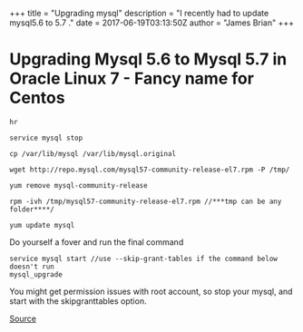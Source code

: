 +++
title = "Upgrading mysql"
description = "I recently had to update mysql5.6 to 5.7 ."
date = 2017-06-19T03:13:50Z
author = "James Brian"
+++


# Upgrading Mysql 5.6 to Mysql 5.7 in Oracle Linux 7 - Fancy name for Centos


	hr

	service mysql stop

	cp /var/lib/mysql /var/lib/mysql.original

	wget http://repo.mysql.com/mysql57-community-release-el7.rpm -P /tmp/

	yum remove mysql-community-release

	rpm -ivh /tmp/mysql57-community-release-el7.rpm //***tmp can be any folder****/

	yum update mysql




Do yourself a fover and run the final command 


	service mysql start //use --skip-grant-tables if the command below doesn't run
	mysql_upgrade


You might get permission issues with root account, so stop your mysql, and start with the skipgranttables option.

[Source](https://plenium.wordpress.com/2018/07/01/upgrade-mysql-5-6-to-5-7-on-centos-7/)